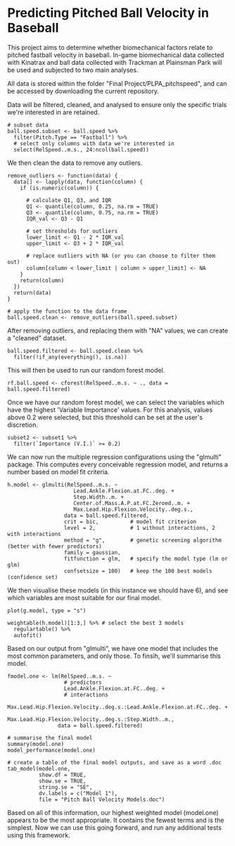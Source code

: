# Predicting Pitched Ball Velocity in Baseball

This project aims to determine whether biomechanical factors relate to pitched fastball velocity in baseball. 
In-game biomechanical data collected with Kinatrax and ball data collected with Trackman at Plainsman Park will be used and subjected to two main analyses.

All data is stored within the folder "Final Project/PLPA_pitchspeed", and can be accessed by downloading the current repository.

Data will be filtered, cleaned, and analysed to ensure only the specific trials we're interested in are retained.

```
# subset data
ball.speed.subset <- ball.speed %>%
  filter(Pitch.Type == "Fastball") %>%
  # select only columns with data we're interested in
  select(RelSpeed..m.s., 24:ncol(ball.speed))
```

We then clean the data to remove any outliers.

```
remove_outliers <- function(data) {
  data[] <- lapply(data, function(column) {
    if (is.numeric(column)) {
      
      # calculate Q1, Q3, and IQR
      Q1 <- quantile(column, 0.25, na.rm = TRUE)
      Q3 <- quantile(column, 0.75, na.rm = TRUE)
      IQR_val <- Q3 - Q1
      
      # set thresholds for outliers
      lower_limit <- Q1 - 2 * IQR_val
      upper_limit <- Q3 + 2 * IQR_val
      
      # replace outliers with NA (or you can choose to filter them out)
      column[column < lower_limit | column > upper_limit] <- NA
    }
    return(column)
  })
  return(data)
}

# apply the function to the data frame
ball.speed.clean <- remove_outliers(ball.speed.subset)
```

After removing outliers, and replacing them with "NA" values, we can create a "cleaned" dataset.

```
ball.speed.filtered <- ball.speed.clean %>%
  filter(!if_any(everything(), is.na))
```

This will then be used to run our random forest model.

```
rf.ball.speed <- cforest(RelSpeed..m.s. ~ ., data = ball.speed.filtered)
```

Once we have our random forest model, we can select the variables which have the highest 'Variable Importance' values. For this analysis, values above 0.2 were selected, but this threshold can be set at the user's discretion.

```
subset2 <- subset1 %>%
  filter(`Importance (V.I.)` >= 0.2)
```

We can now run the multiple regression configurations using the "glmulti" package. This computes every conceivable regression model, and returns a number based on model fit criteria.

```
h.model <- glmulti(RelSpeed..m.s. ~ 
                     Lead.Ankle.Flexion.at.FC..deg. +
                     Step.Width..m. +
                     Center.of.Mass.A.P.at.FC.Zeroed..m. +
                     Max.Lead.Hip.Flexion.Velocity..deg.s.,
                  data = ball.speed.filtered,
                  crit = bic,          # model fit criterion
                  level = 2,           # 1 without interactions, 2 with interactions
                  method = "g",        # genetic screening algorithm (better with fewer predictors)
                  family = gaussian,
                  fitfunction = glm,   # specify the model type (lm or glm)
                  confsetsize = 100)   # keep the 100 best models (confidence set)
```

We then visualise these models (in this instance we should have 6), and see which variables are most suitable for our final model.

```
plot(g.model, type = "s")

weightable(h.model)[1:3,] %>% # select the best 3 models
  regulartable() %>%
  autofit()
```

Based on our output from "glmulti", we have one model that includes the most common parameters, and only those. To finsih, we'll summarise this model.

```
fmodel.one <- lm(RelSpeed..m.s. ~
                  # predictors
                  Lead.Ankle.Flexion.at.FC..deg. + 
                  # interactions
                  Max.Lead.Hip.Flexion.Velocity..deg.s.:Lead.Ankle.Flexion.at.FC..deg. +
                  Max.Lead.Hip.Flexion.Velocity..deg.s.:Step.Width..m.,
                data = ball.speed.filtered)

# summarise the final model
summary(model.one)
model_performance(model.one)

# create a table of the final model outputs, and save as a word .doc
tab_model(model.one, 
          show.df = TRUE,
          show.se = TRUE, 
          string.se = "SE",
          dv.labels = c("Model 1"),
          file = "Pitch Ball Velocity Models.doc")
```

Based on all of this information, our highest weighted model (model.one) appears to be the most appropriate. It contains the fewest terms and is the simplest. Now we can use this going forward, and run any additional tests using this framework.
